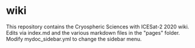 # wiki

This repository contains the Cryospheric Sciences with ICESat-2 2020 wiki. Edits via index.md and the various markdown files in the "pages" folder. Modify mydoc_sidebar.yml to change the sidebar menu.
